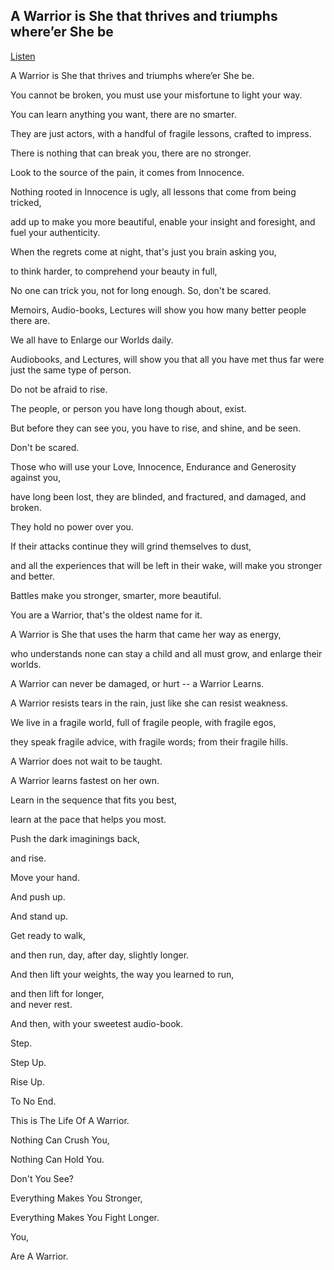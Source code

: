 A Warrior is She that thrives and triumphs where’er She be
----------------------------------------------------------

[Listen](/audio/id145.mp3)

  
  

A Warrior is She that thrives and triumphs where’er She be.

You cannot be broken, you must use your misfortune to light your way.

  
  

You can learn anything you want, there are no smarter.

They are just actors, with a handful of fragile lessons, crafted to impress.

  
  

There is nothing that can break you, there are no stronger.

Look to the source of the pain, it comes from Innocence.

  
  

Nothing rooted in Innocence is ugly, all lessons that come from being tricked,

add up to make you more beautiful, enable your insight and foresight, and fuel your authenticity.

  
  

When the regrets come at night, that's just you brain asking you,

to think harder, to comprehend your beauty in full,

  
  

No one can trick you, not for long enough. So, don't be scared.

Memoirs, Audio-books, Lectures will show you how many better people there are.

  
  

We all have to Enlarge our Worlds daily.

Audiobooks, and Lectures, will show you that all you have met thus far were just the same type of person.

  
  

Do not be afraid to rise.

The people, or person you have long though about, exist.

But before they can see you, you have to rise, and shine, and be seen.

  
  

Don't be scared.

  
  

Those who will use your Love, Innocence, Endurance and Generosity against you,

have long been lost, they are blinded, and fractured, and damaged, and broken.

  
  

They hold no power over you.

  
  

If their attacks continue they will grind themselves to dust,

and all the experiences that will be left in their wake, will make you stronger and better.

  
  

Battles make you stronger, smarter, more beautiful.

You are a Warrior, that's the oldest name for it.

  
  

A Warrior is She that uses the harm that came her way as energy,

who understands none can stay a child and all must grow, and enlarge their worlds.

  
  

A Warrior can never be damaged, or hurt -- a Warrior Learns.

A Warrior resists tears in the rain, just like she can resist weakness.

  
  

We live in a fragile world, full of fragile people, with fragile egos,

they speak fragile advice, with fragile words; from their fragile hills.

  
  

A Warrior does not wait to be taught.

A Warrior learns fastest on her own.

  
  

Learn in the sequence that fits you best,

learn at the pace that helps you most.

  
  

Push the dark imaginings back,

and rise.

  
  

Move your hand.

  
  

And push up.

  
  

And stand up.

  
  

Get ready to walk,

and then run, day, after day, slightly longer.

  
  

And then lift your weights, the way you learned to run,

and then lift for longer,  
and never rest.

  
  

And then, with your sweetest audio-book.

  
  

Step.

  
  

Step Up.

  
  

Rise Up.

  
  

To No End.

  
  

This is The Life Of A Warrior.

  
  

Nothing Can Crush You,

Nothing Can Hold You.

  
  

Don't You See?

  
  

Everything Makes You Stronger,

Everything Makes You Fight Longer.

  
  

You,

Are A Warrior.